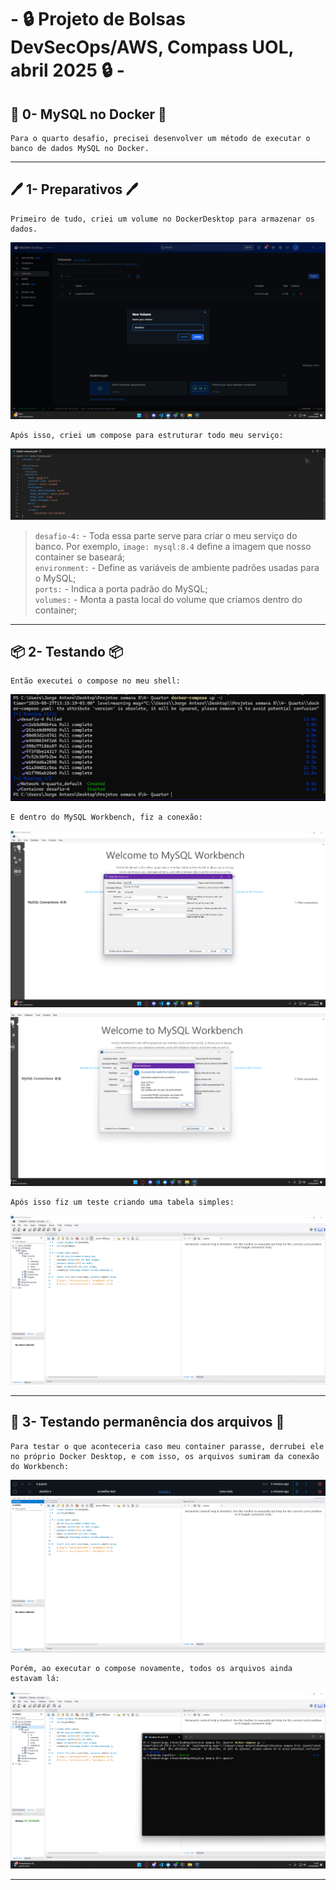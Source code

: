 # - 🔒 Projeto de Bolsas DevSecOps/AWS,  Compass UOL, abril 2025 🔒 -

## 🐬 0- MySQL no Docker 🐬
    Para o quarto desafio, precisei desenvolver um método de executar o banco de dados MySQL no Docker.

---
## 🖊️ 1- Preparativos 🖊️
    Primeiro de tudo, criei um volume no DockerDesktop para armazenar os dados.
![Primeiro print](/Desafios/Prints/4.1.png)  

    Após isso, criei um compose para estruturar todo meu serviço:
![Segundo print](/Desafios/Prints/4.2.png)
>`desafio-4:` - Toda essa parte serve para criar o meu serviço do banco. Por exemplo, `image: mysql:8.4` define a imagem que nosso container se baseará;  
>`environment:` - Define as variáveis de ambiente padrões usadas para o MySQL;  
>`ports:` - Indica a porta padrão do MySQL;  
>`volumes:` - Monta a pasta local do volume que criamos dentro do container;

---
## 📦 2- Testando 📦
    Então executei o compose no meu shell:
![Terceiro print](/Desafios/Prints/4.3.png)

    E dentro do MySQL Workbench, fiz a conexão:
![Quarto print](/Desafios/Prints/4.4.png)
![Quinto print](/Desafios/Prints/4.5.png)

    Após isso fiz um teste criando uma tabela simples:
![Sexto print](/Desafios/Prints/4.6.png)

---
## 🦾 3- Testando permanência dos arquivos 🦾
    Para testar o que aconteceria caso meu container parasse, derrubei ele no próprio Docker Desktop, e com isso, os arquivos sumiram da conexão do Workbench:
![Sétimo print](/Desafios/Prints/4.7.png)
![Oitavo print](/Desafios/Prints/4.8.png)

    Porém, ao executar o compose novamente, todos os arquivos ainda estavam lá:
![Nono print](/Desafios/Prints/4.9.png)

---


